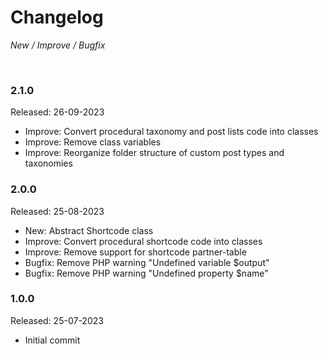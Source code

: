 # Changelog

_New / Improve / Bugfix_

<br>

### 2.1.0
Released: 26-09-2023

- Improve: Convert procedural taxonomy and post lists code into classes
- Improve: Remove class variables
- Improve: Reorganize folder structure of custom post types and taxonomies


### 2.0.0
Released: 25-08-2023

- New: Abstract Shortcode class
- Improve: Convert procedural shortcode code into classes
- Improve: Remove support for shortcode partner-table
- Bugfix: Remove PHP warning "Undefined variable $output"
- Bugfix: Remove PHP warning "Undefined property $name"


### 1.0.0
Released: 25-07-2023

- Initial commit
